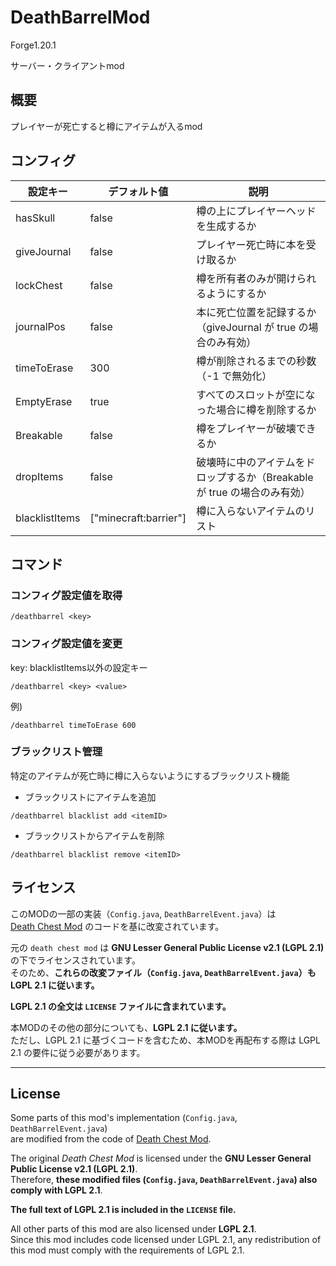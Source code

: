 # DeathBarrelMod
Forge1.20.1

サーバー・クライアントmod

## 概要
プレイヤーが死亡すると樽にアイテムが入るmod

## コンフィグ
| 設定キー	        | デフォルト値	 | 説明                                           |
|--------------|---------|----------------------------------------------|
| hasSkull	    | false	  | 樽の上にプレイヤーヘッドを生成するか                       |
| giveJournal  | false	  | プレイヤー死亡時に本を受け取るか                         |
| lockChest	   | false	  | 樽を所有者のみが開けられるようにするか                      |
| journalPos	  | false	  | 本に死亡位置を記録するか（giveJournal が true の場合のみ有効） |
| timeToErase	 | 300     | 樽が削除されるまでの秒数（-1 で無効化）                    |
| EmptyErase	  | true    | すべてのスロットが空になった場合に樽を削除するか                 |
| Breakable	   | false   | 樽をプレイヤーが破壊できるか                           |
| dropItems	   | false   | 破壊時に中のアイテムをドロップするか（Breakable が true の場合のみ有効） |
|blacklistItems| ["minecraft:barrier"]|樽に入らないアイテムのリスト |
## コマンド

### コンフィグ設定値を取得
```
/deathbarrel <key>
```
### コンフィグ設定値を変更
key: blacklistItems以外の設定キー
```
/deathbarrel <key> <value>
```
例)
```
/deathbarrel timeToErase 600
```
### ブラックリスト管理
特定のアイテムが死亡時に樽に入らないようにするブラックリスト機能
- ブラックリストにアイテムを追加
```
/deathbarrel blacklist add <itemID>
```
- ブラックリストからアイテムを削除
```
/deathbarrel blacklist remove <itemID>
```

## ライセンス
このMODの一部の実装（`Config.java`, `DeathBarrelEvent.java`）は  
[Death Chest Mod](https://github.com/SmileycorpMC/death-chest/tree/1.19) のコードを基に改変されています。

元の `death chest mod` は **GNU Lesser General Public License v2.1 (LGPL 2.1)** の下でライセンスされています。  
そのため、**これらの改変ファイル（`Config.java`, `DeathBarrelEvent.java`）も LGPL 2.1 に従います。**

**LGPL 2.1 の全文は `LICENSE` ファイルに含まれています。**

本MODのその他の部分についても、**LGPL 2.1 に従います。**  
ただし、LGPL 2.1 に基づくコードを含むため、本MODを再配布する際は LGPL 2.1 の要件に従う必要があります。

---

## License
Some parts of this mod's implementation (`Config.java`, `DeathBarrelEvent.java`)  
are modified from the code of [Death Chest Mod](https://github.com/SmileycorpMC/death-chest/tree/1.19).

The original *Death Chest Mod* is licensed under the **GNU Lesser General Public License v2.1 (LGPL 2.1)**.  
Therefore, **these modified files (`Config.java`, `DeathBarrelEvent.java`) also comply with LGPL 2.1**.

**The full text of LGPL 2.1 is included in the `LICENSE` file.**

All other parts of this mod are also licensed under **LGPL 2.1**.  
Since this mod includes code licensed under LGPL 2.1, any redistribution of this mod must comply with the requirements of LGPL 2.1.
